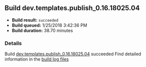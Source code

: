 ## Build dev.templates.publish_0.16.18025.04
- **Build result:** `succeeded`
- **Build queued:** 1/25/2018 3:42:36 PM
- **Build duration:** 38.70 minutes
### Details
Build [dev.templates.publish_0.16.18025.04](https://winappstudio.visualstudio.com/web/build.aspx?pcguid=a4ef43be-68ce-4195-a619-079b4d9834c2&builduri=vstfs%3a%2f%2f%2fBuild%2fBuild%2f24789) succeeded
Find detailed information in the [build log files](https://uwpctdiags.blob.core.windows.net/buildlogs/dev.templates.publish_0.16.18025.04_logs.zip)
